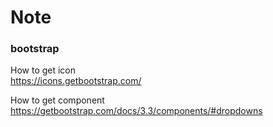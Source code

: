 # Note
### bootstrap

How to get icon   
https://icons.getbootstrap.com/    

How to get component  
https://getbootstrap.com/docs/3.3/components/#dropdowns